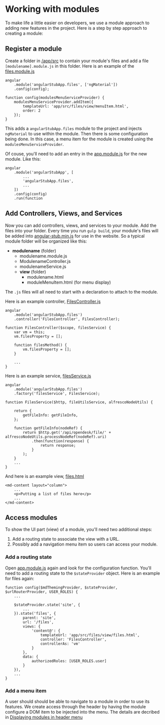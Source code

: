 # Working with modules

To make life a little easier on developers, we use a module approach to adding new features in the project.
Here is a step by step approach to creating a module:

## Register a module

Create a folder in [/app/src](/app/src) to contain your module's files and add a file `[modulename].module.js` in this folder.
Here is an example of the [files.module.js](/app/src/files/files.module.js)
```
angular
    .module('angularStubApp.files', ['ngMaterial'])
    .config(config);

function config(modulesMenuServiceProvider) {
    modulesMenuServiceProvider.addItem({
        templateUrl: 'app/src/files/view/menuItem.html',
        order: 2
    });
}
```
This adds a `angularStubApp.files` module to the project and injects `ngMaterial` to use within the module.
Then there is some configuration being done. In this case, a menu item for the module is created using the `modulesMenuServiceProvider`.

Of couse, you'll need to add an entry in the [app.module.js](/app/src/app.module.js) for the new module. Like this:
```
angular
    .module('angularStubApp', [
        ...
        'angularStubApp.files',
        ...
    ])
    .config(config)
    .run(function
```


## Add Controllers, Views, and Services

Now you can add controllers, views, and services to your module. Add the files into your folder.
Every time you run `gulp build`, your module's files will be added into [angular-stub.min.js](/dist/angular-stub.min.js) for use in the website.
So a typical module folder will be organized like this:

* **modulename** (folder)
  * modulename.module.js
  * ModulenameController.js
  * modulenameService.js
  * **view** (folder)
    * modulename.html
    * moduleMenuItem.html (for menu display)

The `.js` files will all need to start with a declaration to attach to the module.

Here is an example controller, [FilesController.js](/app/src/files/FilesController.js)
```
angular
    .module('angularStubApp.files')
    .controller('FilesController', FilesController);

function FilesController($scope, filesService) {
    var vm = this;
    vm.filesProperty = [];

    function filesMethod() {
        vm.filesProperty = [];
    }
    
    ...
}
```

Here is an example service, [filesService.js](/app/src/files/filesService.js)
```
angular
    .module('angularStubApp.files')
    .factory('filesService', FilesService);

function FilesService($http, fileUtilsService, alfrescoNodeUtils) {

    return {
        getFileInfo: getFileInfo,
    };

    function getFileInfo(nodeRef) {
        return $http.get('/api/opendesk/file/' + alfrescoNodeUtils.processNodeRef(nodeRef).uri)
            .then(function(response) {
                return response;
            }
        );
    }
    ...
}
```

And here is an example view, [files.html](/app/src/files/view/files.html)
```
<md-content layout="column">
    ...
    <p>Putting a list of files here</p>
    ...
</md-content>
```


## Access modules

To show the UI part (view) of a module, you'll need two additional steps:

1. Add a routing state to associate the view with a URL.
2. Possibly add a navigation menu item so users can access your module.


### Add a routing state

Open [app.module.js](/app/src/app.module.js) again and look for the configuration function.
You'll need to add a routing state to the `$stateProvider` object.
Here is an example for files again:
```
function config($mdThemingProvider, $stateProvider, $urlRouterProvider, USER_ROLES) {
    ...
    
    $stateProvider.state('site', {
        ...
    }).state('files', {
        parent: 'site',
        url: '/files',
        views: {
            'content@': {
                templateUrl: 'app/src/files/view/files.html',
                controller: 'FilesController',
                controllerAs: 'vm'
            }
        },
        data: {
            authorizedRoles: [USER_ROLES.user]
        }
    }),
    ...
}
```


### Add a menu item

A user should should be able to navigate to a module in order to use its features.
We create access through the header by having the module configure a DOM item to be injected into the menu.
The details are decribed in [Displaying modules in header menu](/app/src/header/modules-menu.md)

